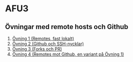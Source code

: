 # AFU3
## Övningar med remote hosts och Github
1. [Övning 1 (Remotes, fast lokalt)](./Ovning1.md)
1. [Övning 2 (Github och SSH-nycklar)](./Ovning2.md)
1. [Övning 3 (Forks och PR)](./Ovning3.md)
1. [Övning 4 (Remotes mot Github, en variant på Övning 1)](./Ovning4.md)